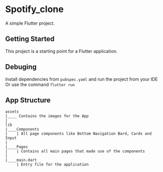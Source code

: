 # Spotify_clone
A simple Flutter project.

## Getting Started
This project is a starting point for a Flutter application.

## Debuging
 Install dependencies from ```pubspec.yaml``` and run the project from your IDE\
 Or use the command ``flutter run``


## App Structure
```
assets
|____ Contains the images for the App
|
lib 
|____Components
|    | All page components like Bottom Navigation Bard, Cards and Input
|
|____Pages
|    | Contains all main pages that made use of the components
|
|____main.dart
     | Entry file for the application
```
